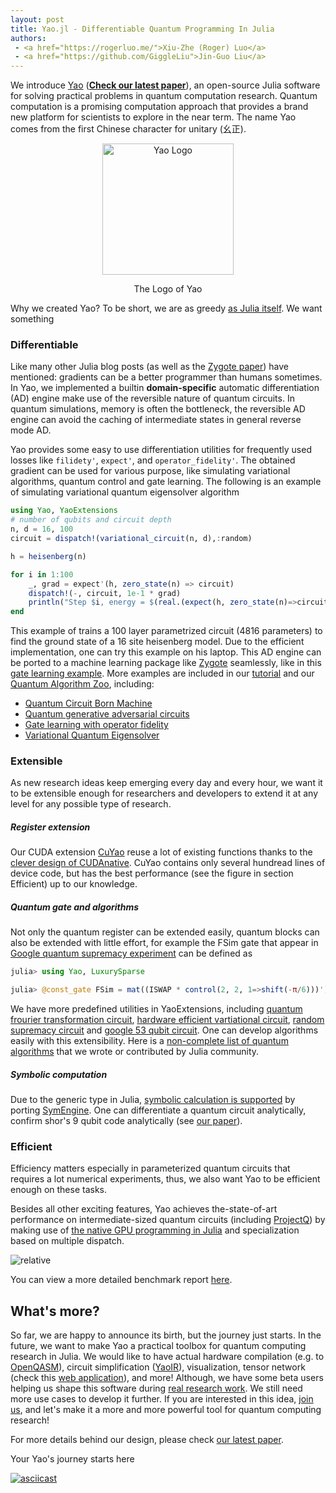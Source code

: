 ```yaml
---
layout: post
title: Yao.jl - Differentiable Quantum Programming In Julia
authors:
 - <a href="https://rogerluo.me/">Xiu-Zhe (Roger) Luo</a>
 - <a href="https://github.com/GiggleLiu">Jin-Guo Liu</a>
---
```


We introduce [Yao](http://yaoquantum.org/) ([**Check our latest paper**](https://arxiv.org/abs/1912.10877)), an open-source Julia software for solving practical problems in quantum computation research.
Quantum computation is a promising computation approach that provides a brand new platform
for scientists to explore in the near term. The name Yao comes from the first Chinese character for unitary (幺正).

<div align="center"> <img
src="http://yaoquantum.org/assets/images/logo.png"
alt="Yao Logo" width="210">
<p>The Logo of Yao</p>
</div>

Why we created Yao? To be short, we are as greedy [as Julia itself](https://julialang.org/blog/2012/02/why-we-created-julia). We want something

### Differentiable
Like many other Julia blog posts (as well as the [Zygote paper](https://arxiv.org/abs/1907.07587)) have mentioned: gradients can be a better programmer than humans sometimes.
In Yao, we implemented a builtin **domain-specific** automatic differentiation (AD) engine make use of the reversible nature of quantum circuits. In quantum simulations, memory is often the bottleneck, the reversible AD engine can avoid the caching of intermediate states in general reverse mode AD.

Yao provides some easy to use differentiation utilities for frequently used losses like `filidety'`, `expect'`, and `operator_fidelity'`. The obtained gradient can be used for various purpose, like simulating variational algorithms, quantum control and gate learning. The following is an example of simulating variational quantum eigensolver algorithm

```julia
using Yao, YaoExtensions
# number of qubits and circuit depth
n, d = 16, 100
circuit = dispatch!(variational_circuit(n, d),:random)

h = heisenberg(n)

for i in 1:100
    _, grad = expect'(h, zero_state(n) => circuit)
    dispatch!(-, circuit, 1e-1 * grad)
    println("Step $i, energy = $(real.(expect(h, zero_state(n)=>circuit)))")
end
```

This example of trains a 100 layer parametrized circuit (4816 parameters) to find the ground state of a 16 site heisenberg model. Due to the efficient implementation, one can try this example on his laptop. This AD engine can be ported to a machine learning package like [Zygote](https://github.com/FluxML/Zygote.jl) seamlessly, like in this [gate learning example](https://github.com/QuantumBFS/QuAlgorithmZoo.jl/blob/v0.1.0/examples/PortZygote/gate\_learning.jl). More examples are included in our [tutorial](http://tutorials.yaoquantum.org/dev/) and our [Quantum Algorithm Zoo](https://github.com/QuantumBFS/QuAlgorithmZoo.jl), including:

- [Quantum Circuit Born Machine](http://tutorials.yaoquantum.org/dev/generated/quick-start/6.quantum-circuit-born-machine/)
- [Quantum generative adversarial circuits](https://github.com/QuantumBFS/QuAlgorithmZoo.jl/blob/v0.1.0/examples/QuGAN)
- [Gate learning with operator fidelity](https://github.com/QuantumBFS/QuAlgorithmZoo.jl/blob/v0.1.0/examples/PortZygote/gate\_learning.jl)
- [Variational Quantum Eigensolver](https://github.com/QuantumBFS/QuAlgorithmZoo.jl/blob/v0.1.0/examples/VQE)

### Extensible
As new research ideas keep emerging every day and every hour, we want it to be extensible enough for researchers and developers to extend it at any level for any possible type of research.

##### Register extension
Our CUDA extension [CuYao](https://github.com/QuantumBFS/CuYao.jl) reuse a lot of existing functions thanks to the [clever design of CUDAnative](https://arxiv.org/abs/1712.03112). CuYao contains only several hundread lines of device code, but has the best performance (see the figure in section Efficient) up to our knowledge.

##### Quantum gate and algorithms
Not only the quantum register can be extended easily, quantum blocks can also be extended with little effort, for example the FSim gate that appear in [Google quantum supremacy experiment](https://www.nature.com/articles/s41586-019-1666-5) can be defined as
```julia
julia> using Yao, LuxurySparse

julia> @const_gate FSim = mat((ISWAP * control(2, 2, 1=>shift(-π/6)))')
```
We have more predefined utilities in YaoExtensions, including [quantum frourier transformation circuit](https://github.com/QuantumBFS/YaoExtensions.jl/blob/master/src/easybuild/qft_circuit.jl), [hardware efficient vartiational circuit](https://github.com/QuantumBFS/YaoExtensions.jl/blob/master/src/easybuild/variational_circuit.jl), [random supremacy circuit](https://github.com/QuantumBFS/YaoExtensions.jl/blob/master/src/easybuild/supremacy_circuit.jl) and [google 53 qubit circuit](https://github.com/QuantumBFS/YaoExtensions.jl/blob/master/src/easybuild/google53.jl).
One can develop algorithms easily with this extensibility. Here is a [non-complete list of quantum algorithms](https://github.com/QuantumBFS/QuAlgorithmZoo.jl) that we wrote or contributed by Julia community.

##### Symbolic computation
Due to the generic type in Julia, [symbolic calculation is supported](https://github.com/QuantumBFS/YaoSym.jl) by porting [SymEngine](https://github.com/symengine/SymEngine.jl). One can differentiate a quantum circuit analytically, confirm shor's 9 qubit code analytically (see [our paper](https://arxiv.org/abs/1912.10877)).


### Efficient
Efficiency matters especially in parameterized quantum circuits that requires a lot numerical experiments, thus, we also
want Yao to be efficient enough on these tasks.

Besides all other exciting features, Yao achieves the-state-of-art performance on intermediate-sized quantum circuits (including [ProjectQ](https://arxiv.org/abs/1704.01127)) by making use of [the native GPU programming in Julia](https://devblogs.nvidia.com/gpu-computing-julia-programming-language/) and specialization based on multiple dispatch.

![relative](http://docs.yaoquantum.org/dev/assets/images/relative_pcircuit.png)

You can view a more detailed benchmark report [here](https://github.com/Roger-luo/quantum-benchmarks/blob/master/RESULTS.md).

## What's more?
So far, we are happy to announce its birth, but the journey just starts.
In the future, we want to make Yao a practical toolbox for quantum computing research in Julia. We would like to have actual hardware compilation (e.g. to [OpenQASM](https://github.com/QuantumBFS/YaoQASM.jl)), circuit simplification ([YaoIR](https://github.com/QuantumBFS/YaoIR.jl)), visualization, tensor network (check this [web application](http://yaoquantum.org/qbirplayground.html)), and more! Although, we have some beta users helping us shape this software during [real research work](http://yaoquantum.org/research/). We still need more use cases to develop it further. If you are interested in this idea, [join us](https://github.com/QuantumBFS/Yao.jl/blob/master/CONTRIBUTING.md), and let's make it a more and more powerful tool for quantum computing research!

For more details behind our design, please check [our latest paper](https://arxiv.org/abs/1912.10877).

Your Yao's journey starts here

[![asciicast](https://asciinema.org/a/HaDO421J58cmKhIBbVPhJHIr7.svg)](https://asciinema.org/a/HaDO421J58cmKhIBbVPhJHIr7?speed=2)

